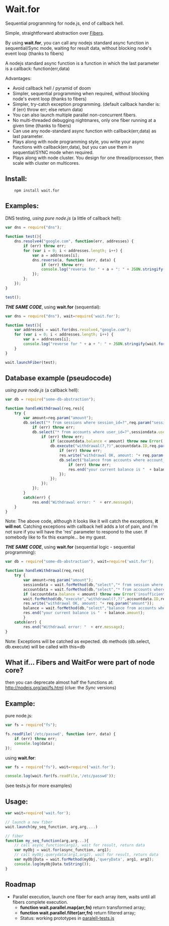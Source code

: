 Wait.for
=======
Sequential programming for node.js, end of callback hell.

Simple, straightforward abstraction over [Fibers](https://github.com/laverdet/node-fibers).

By using **wait.for**, you can call any nodejs standard async function in sequential/Sync mode, waiting for result data, 
without blocking node's event loop (thanks to fibers)

A nodejs standard async function is a function in which the last parameter is a callback: function(err,data)

Advantages:
* Avoid callback hell / pyramid of doom
* Simpler, sequential programming when required, without blocking node's event loop (thanks to fibers)
* Simpler, try-catch exception programming. (default callback handler is: if (err) throw err; else return data)
* You can also launch multiple parallel non-concurrent fibers.
* No multi-threaded debugging nightmares, only one fiber running at a given time (thanks to fibers)
* Can use any node-standard async function with callback(err,data) as last parameter.
* Plays along with node programming style, you write your async functions with callback(err,data), but you can use them in sequential/SYNC mode when required.
* Plays along with node cluster. You design for one thread/processor, then scale with cluster on multicores.


Install: 
-
        npm install wait.for

Examples:
-

DNS testing, *using pure node.js* (a little of callback hell):
```javascript
var dns = require("dns");
    
function test(){ 
	dns.resolve4("google.com", function(err, addresses) {
		if (err) throw err;
		for (var i = 0; i < addresses.length; i++) {
			var a = addresses[i];
			dns.reverse(a, function (err, data) {
				if (err) throw err;
				console.log("reverse for " + a + ": " + JSON.stringify(data));
			});
		};
	});
}

test();
```

***THE SAME CODE***, using **wait.for** (sequential):
```javascript
var dns = require("dns"), wait=require('wait.for');

function test(){
	var addresses = wait.for(dns.resolve4,"google.com");
	for (var i = 0; i < addresses.length; i++) {
		var a = addresses[i];
		console.log("reverse for " + a + ": " + JSON.stringify(wait.for(dns.reverse,a)));
	}
}

wait.launchFiber(test); 
```

Database example (pseudocode)
--
*using pure node.js* (a callback hell):
```javascript
var db = require("some-db-abstraction");

function handleWithdrawal(req,res){  
	try {
		var amount=req.param("amount");
		db.select("* from sessions where session_id=?",req.param("session_id"),function(err,sessiondata) {
			if (err) throw err;
			db.select("* from accounts where user_id=?",sessiondata.user_ID),function(err,accountdata) {
				if (err) throw err;
					if (accountdata.balance < amount) throw new Error('insufficient funds');
					db.execute("withdrawal(?,?)",accountdata.ID,req.param("amount"), function(err,data) {
						if (err) throw err;
						res.write("withdrawal OK, amount: "+ req.param("amount"));
						db.select("balance from accounts where account_id=?", accountdata.ID,function(err,balance) {
							if (err) throw err;
							res.end("your current balance is "  + balance.amount);
						});
    				});
				});
			});
		}
		catch(err) {
			res.end("Withdrawal error: "  + err.message);
	}
}
```
Note: The above code, although it looks like it will catch the exceptions, **it will not**. 
Catching exceptions with callback hell adds a lot of pain, and i'm not sure if you will have the 'res' parameter 
to respond to the user. If somebody like to fix this example... be my guest.


***THE SAME CODE***, using **wait.for** (sequential logic - sequential programming):
```javascript
var db = require("some-db-abstraction"), wait=require('wait.for');

function handleWithdrawal(req,res){  
	try {
		var amount=req.param("amount");
		sessiondata = wait.forMethod(db,"select","* from session where session_id=?",req.param("session_id"));
		accountdata = wait.forMethod(db,"select","* from accounts where user_id=?",sessiondata.user_ID);
		if (accountdata.balance < amount) throw new Error('insufficient funds');
		wait.forMethod(db,"execute","withdrawal(?,?)",accountdata.ID,req.param("amount"));
		res.write("withdrawal OK, amount: "+ req.param("amount"));
		balance = wait.forMethod(db,"select","balance from accounts where account_id=?", accountdata.ID);
		res.end("your current balance is "  + balance.amount);
		}
	catch(err) {
		res.end("Withdrawal error: "  + err.message);
}  
```


Note: Exceptions will be catched as expected.
db methods (db.select, db.execute) will be called with this=db


What if... Fibers and WaitFor were part of node core?
-
then you can deprecate almost half the functions at: http://nodejs.org/api/fs.html
(clue: the *Sync* versions)

Example:
--

pure node.js:
```javascript
var fs = require("fs");

fs.readFile('/etc/passwd', function (err, data) {
	if (err) throw err;
	console.log(data);
});
```


using **wait.for**:
```javascript
var fs = require("fs"), wait=require('wait.for');

console.log(wait.for(fs.readFile,'/etc/passwd'));
```



(see tests.js for more examples)

Usage: 
-
```javascript
var wait=require('wait.for');

// launch a new fiber
wait.launch(my_seq_function, arg,arg,...) 

// fiber
function my_seq_function(arg,arg...){
    // call async_function(arg1), wait for result, return data
    var myObj = wait.for(async_function, arg1); 
    // call myObj.querydata(arg1,arg2), wait for result, return data
    var myObjData = wait.forMethod(myObj,'queryData', arg1, arg2);
    console.log(myObjData.toString());
}
```

Roadmap
--

 * Parallel execution, launch one fiber for each array item, waits until all fibers complete execution.
   * **function wait.parallel.map(arr,fn)** return transformed array;
   * **function wait.parallel.filter(arr,fn)** return filtered array;
   * Status: working prototypes in [paralell-tests.js](http://github.com/luciotato/waitfor/blob/master/paralell-tests.js)
